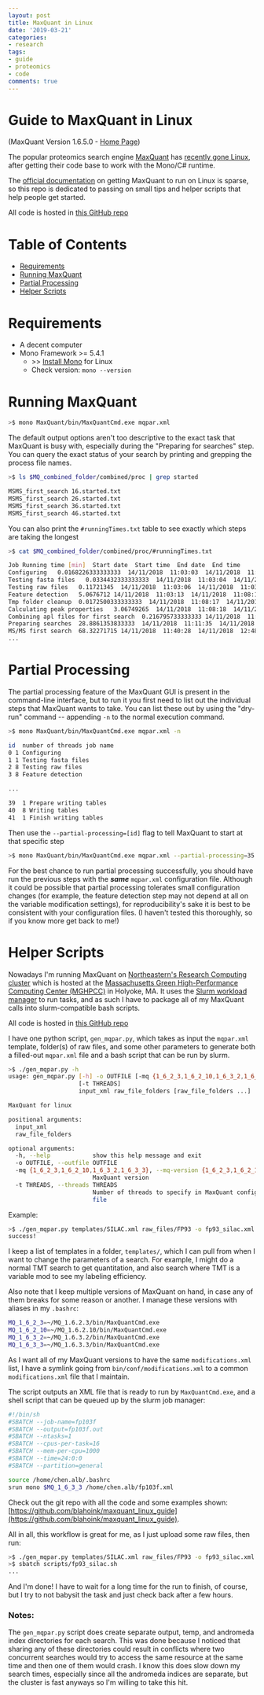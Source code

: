 ```yaml
---
layout: post
title: MaxQuant in Linux
date: '2019-03-21'
categories:
- research
tags:
- guide
- proteomics
- code
comments: true
---
```


# Guide to MaxQuant in Linux

(MaxQuant Version 1.6.5.0 - [Home Page](http://www.maxquant.org/))

The popular proteomics search engine [MaxQuant](http://www.biochem.mpg.de/5111795/maxquant) has [recently gone Linux](https://www.nature.com/articles/s41592-018-0018-y), after getting their code base to work with the Mono/C# runtime.

The [official documentation](http://coxdocs.org/doku.php?id=maxquant:common:download_and_installation) on getting MaxQuant to run on Linux is sparse, so this repo is dedicated to passing on small tips and helper scripts that help people get started.

All code is hosted in [this GitHub repo](https://github.com/blahoink/maxquant_linux_guide)

Table of Contents
=================

* [Requirements](#requirements)
* [Running MaxQuant](#running-maxquant)
* [Partial Processing](#partial-processing)
* [Helper Scripts](#helper-scripts)

Requirements
============

* A decent computer
* Mono Framework >= 5.4.1
    * \>\> [Install Mono](https://www.mono-project.com/download/stable/#download-lin) for Linux
    * Check version: ```mono --version```
    
Running MaxQuant
================

```bash
>$ mono MaxQuant/bin/MaxQuantCmd.exe mqpar.xml
```

The default output options aren't too descriptive to the exact task that MaxQuant is busy with, especially during the "Preparing for searches" step. You can query the exact status of your search by printing and grepping the process file names.

```bash
>$ ls $MQ_combined_folder/combined/proc | grep started

MSMS_first_search 16.started.txt
MSMS_first_search 26.started.txt
MSMS_first_search 36.started.txt
MSMS_first_search 46.started.txt
```

You can also print the ```#runningTimes.txt``` table to see exactly which steps are taking the longest

```bash
>$ cat $MQ_combined_folder/combined/proc/#runningTimes.txt

Job Running time [min]  Start date  Start time  End date  End time
Configuring   0.0168226333333333  14/11/2018  11:03:03  14/11/2018  11:03:04
Testing fasta files   0.0334432333333333  14/11/2018  11:03:04  14/11/2018  11:03:06
Testing raw files   0.11721345  14/11/2018  11:03:06  14/11/2018  11:03:13
Feature detection   5.0676712 14/11/2018  11:03:13  14/11/2018  11:08:17
Tmp folder cleanup  0.0172500333333333  14/11/2018  11:08:17  14/11/2018  11:08:18
Calculating peak properties   3.06749265  14/11/2018  11:08:18  14/11/2018  11:11:22
Combining apl files for first search  0.216795733333333 14/11/2018  11:11:22  14/11/2018  11:11:35
Preparing searches  28.8861353833333  14/11/2018  11:11:35  14/11/2018  11:40:28
MS/MS first search  68.32271715 14/11/2018  11:40:28  14/11/2018  12:48:47
...
```


Partial Processing
==================

The partial processing feature of the MaxQuant GUI is present in the command-line interface, but to run it you first need to list out the individual steps that MaxQuant wants to take. You can list these out by using the "dry-run" command -- appending ```-n``` to the normal execution command.

```bash
>$ mono MaxQuant/bin/MaxQuantCmd.exe mqpar.xml -n

id  number of threads job name
0 1 Configuring 
1 1 Testing fasta files 
2 8 Testing raw files 
3 8 Feature detection 

...

39  1 Prepare writing tables  
40  8 Writing tables 
41  1 Finish writing tables
```

Then use the ```--partial-processing=[id]``` flag to tell MaxQuant to start at that specific step

```bash
>$ mono MaxQuant/bin/MaxQuantCmd.exe mqpar.xml --partial-processing=35
```

For the best chance to run partial processing successfully, you should have run the previous steps with the ***same*** ```mqpar.xml``` configuration file. Although it could be possible that partial processing tolerates small configuration changes (for example, the feature detection step may not depend at all on the variable modification settings), for reproducibility's sake it is best to be consistent with your configuration files. (I haven't tested this thoroughly, so if you know more get back to me!)


Helper Scripts
===============

Nowadays I'm running MaxQuant on [Northeastern's Research Computing cluster](https://its.northeastern.edu/researchcomputing/overview/) which is hosted at the [Massachusetts Green High-Performance Computing Center (MGHPCC)](https://www.mghpcc.org/) in Holyoke, MA. It uses the [Slurm workload manager](https://slurm.schedmd.com/documentation.html) to run tasks, and as such I have to package all of my MaxQuant calls into slurm-compatible bash scripts.

All code is hosted in [this GitHub repo](https://github.com/blahoink/maxquant_linux_guide)

I have one python script, ```gen_mqpar.py```, which takes as input the ```mqpar.xml``` template, folder(s) of raw files, and some other parameters to generate both a filled-out ```mqpar.xml``` file and a bash script that can be run by slurm.

```bash
>$ ./gen_mqpar.py -h
usage: gen_mqpar.py [-h] -o OUTFILE [-mq {1_6_2_3,1_6_2_10,1_6_3_2,1_6_3_3}]
                    [-t THREADS]
                    input_xml raw_file_folders [raw_file_folders ...]

MaxQuant for linux

positional arguments:
  input_xml
  raw_file_folders

optional arguments:
  -h, --help            show this help message and exit
  -o OUTFILE, --outfile OUTFILE
  -mq {1_6_2_3,1_6_2_10,1_6_3_2,1_6_3_3}, --mq-version {1_6_2_3,1_6_2_10,1_6_3_2,1_6_3_3}
                        MaxQuant version
  -t THREADS, --threads THREADS
                        Number of threads to specify in MaxQuant configuration
                        file
```

Example:

```bash
>$ ./gen_mqpar.py templates/SILAC.xml raw_files/FP93 -o fp93_silac.xml -t 6
success!
```

I keep a list of templates in a folder, ```templates/```, which I can pull from when I want to change the parameters of a search. For example, I might do a normal TMT search to get quantitation, and also search where TMT is a variable mod to see my labeling efficiency.

Also note that I keep multiple versions of MaxQuant on hand, in case any of them breaks for some reason or another. I manage these versions with aliases in my ```.bashrc```:

```bash
MQ_1_6_2_3=~/MQ_1.6.2.3/bin/MaxQuantCmd.exe
MQ_1_6_2_10=~/MQ_1.6.2.10/bin/MaxQuantCmd.exe
MQ_1_6_3_2=~/MQ_1.6.3.2/bin/MaxQuantCmd.exe
MQ_1_6_3_3=~/MQ_1.6.3.3/bin/MaxQuantCmd.exe
```

As I want all of my MaxQuant versions to have the same ```modifications.xml``` list, I have a symlink going from ```bin/conf/modifications.xml``` to a common ```modifications.xml``` file that I maintain.

The script outputs an XML file that is ready to run by ```MaxQuantCmd.exe```, and a shell script that can be queued up by the slurm job manager:

```bash
#!/bin/sh
#SBATCH --job-name=fp103f
#SBATCH --output=fp103f.out
#SBATCH --ntasks=1
#SBATCH --cpus-per-task=16
#SBATCH --mem-per-cpu=1000
#SBATCH --time=24:0:0
#SBATCH --partition=general

source /home/chen.alb/.bashrc
srun mono $MQ_1_6_3_3 /home/chen.alb/fp103f.xml
```

Check out the git repo with all the code and some examples shown: [https://github.com/blahoink/maxquant_linux_guide](https://github.com/blahoink/maxquant_linux_guide). 

All in all, this workflow is great for me, as I just upload some raw files, then run:

```bash
>$ ./gen_mqpar.py templates/SILAC.xml raw_files/FP93 -o fp93_silac.xml -t 6
>$ sbatch scripts/fp93_silac.sh
...
```

And I'm done! I have to wait for a long time for the run to finish, of course, but I try to not babysit the task and just check back after a few hours.

### Notes:

The ```gen_mqpar.py``` script does create separate output, temp, and andromeda index directories for each search. This was done because I noticed that sharing any of these directories could result in conflicts where two concurrent searches would try to access the same resource at the same time and then one of them would crash. I know this does slow down my search times, especially since all the andromeda indices are separate, but the cluster is fast anyways so I'm willing to take this hit.

